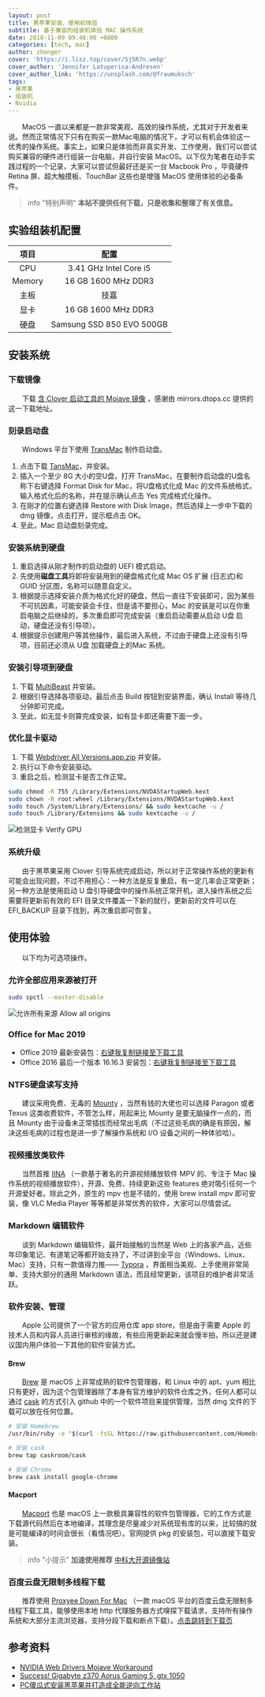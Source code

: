 ```yaml
---
layout: post
title: 黑苹果安装、使用初体验
subtitle: 基于兼容的组装机体验 MAC 操作系统
date: 2018-11-09 09:48:00 +0800
categories: [tech, mac]
author: zhonger
cover: 'https://i.lisz.top/cover/Sj5R7n.webp'
cover_author: 'Jennifer Latuperisa-Andresen'
cover_author_link: 'https://unsplash.com/@fraumuksch'
tags:
- 黑苹果
- 组装机
- Nvidia
---
```


&emsp;&emsp;MacOS 一直以来都是一款非常美观、高效的操作系统，尤其对于开发者来说。然而正常情况下只有在购买一款Mac电脑的情况下，才可以有机会体验这一优秀的操作系统。事实上，如果只是体验而非真实开发、工作使用，我们可以尝试购买兼容的硬件进行组装一台电脑，并自行安装 MacOS。以下仅为笔者在动手实践过程的一个记录，大家可以尝试但最好还是买一台 Macbook Pro ，毕竟硬件 Retina 屏、超大触摸板、TouchBar 这些也是增强 MacOS 使用体验的必备条件。

> info "特别声明"
> **本站不提供任何下载，只是收集和整理了有关信息。**

## 实验组装机配置

|  项目  |           配置            |
| :----: | :-----------------------: |
|  CPU   |  3.41 GHz Intel Core i5   |
| Memory |    16 GB 1600 MHz DDR3    |
|  主板  |           技嘉            |
|  显卡  |    16 GB 1600 MHz DDR3    |
|  硬盘  | Samsung SSD 850 EVO 500GB |

## 安装系统

### 下载镜像

&emsp;&emsp;下载 [含 Clover 启动工具的 Mojave 镜像](https://mirrors.dtops.cc/iso/MacOS/daliansky_macos/) ，感谢由 mirrors.dtops.cc 提供的这一下载地址。

### 刻录启动盘

&emsp;&emsp;Windows 平台下使用 [TransMac](https://transmac.en.softonic.com/) 制作启动盘。

1. 点击下载 [TansMac](https://transmac.en.softonic.com/)，并安装。
2. 插入一个至少 8G 大小的空U盘，打开 TransMac，在要制作启动盘的U盘名称下右键选择 Format Disk for Mac，将U盘格式化成 Mac 的文件系统格式，输入格式化后的名称，并在提示确认点击 Yes 完成格式化操作。
3. 在刚才的位置右键选择 Restore with Disk Image，然后选择上一步中下载的 dmg 镜像，点击打开，提示框点击 OK。
4. 至此，Mac 启动盘刻录完成。

### 安装系统到硬盘

1. 重启选择从刚才制作的启动盘的 UEFI 模式启动。
2. 先使用**磁盘工具**将即将安装用到的硬盘格式化成 Mac OS 扩展 (日志式)和 GUID 分区图，名称可以随意自定义。
3. 根据提示选择安装介质为格式化好的硬盘，然后一直往下安装即可，因为某些不可抗因素，可能安装会卡住，但是请不要担心，Mac 的安装是可以在你重启电脑之后继续的，多次重启即可完成安装（重启启动需要从启动 U盘 启动，硬盘还没有引导项）。
4. 根据提示创建用户等其他操作，最后进入系统，不过由于硬盘上还没有引导项，目前还必须从 U盘 加载硬盘上的Mac 系统。

### 安装引导项到硬盘

1. 下载 [MultiBeast](https://www.tonymacx86.com/resources/multibeast-10-4-0-high-sierra.401/) 并安装。
2. 根据引导选择各项驱动，最后点击 Build 按钮到安装界面，确认 Install 等待几分钟即可完成。
3. 至此，如无显卡则算完成安装，如有显卡即还需要下面一步。

### 优化显卡驱动

1. 下载 [Webdriver All Versions.app.zip](https://get.lui8.cn/Webdriver%20All%20Versions.app.zip) 并安装。
2. 执行以下命令安装驱动。
3. 重启之后，检测显卡是否工作正常。

```bash
sudo chmod -R 755 /Library/Extensions/NVDAStartupWeb.kext
sudo chown -R root:wheel /Library/Extensions/NVDAStartupWeb.kext
sudo touch /System/Library/Extensions/ && sudo kextcache -u /
sudo touch /Library/Extensions && sudo kextcache -u /
```

![检测显卡 Verify GPU](https://i.lisz.top/blog/ZpphYo.webp)

### 系统升级

&emsp;&emsp;由于黑苹果采用 Clover 引导系统完成启动，所以对于正常操作系统的更新有可能会出现问题，不过不用担心：一种方法是反复重启，有一定几率会正常更新；另一种方法是使用启动 U 盘引导硬盘中的操作系统正常开机，进入操作系统之后需要将更新前有效的 EFI 目录文件覆盖一下新的就行，更新前的文件可以在 EFI_BACKUP 目录下找到，再次重启即可恢复。

## 使用体验

&emsp;&emsp;以下均为可选项操作。

### 允许全部应用来源被打开

```bash
sudo spctl --master-disable
```

​![允许所有来源 Allow all origins](https://i.lisz.top/blog/cx1FcR.webp)

### Office for Mac 2019

- Office 2019 最新安装包：[右键我复制链接至下载工具](https://officecdn-microsoft-com.akamaized.net/pr/C1297A47-86C4-4C1F-97FA-950631F94777/OfficeMac/Microsoft_Office_16.18.18101400_Installer.pkg)
- Office 2016 最后一个版本 16.16.3 安装包：[右键我复制链接至下载工具](https://officecdn-microsoft-com.akamaized.net/pr/C1297A47-86C4-4C1F-97FA-950631F94777/OfficeMac/Microsoft_Office_16.16.18101500_Installer.pkg)

### NTFS硬盘读写支持

&emsp;&emsp;建议采用免费、无毒的 [Mounty](https://mounty.app) ，当然有钱的大佬也可以选择 Paragon 或者 Texus 这类收费软件，不管怎么样，用起来比 Mounty 是要无脑操作一点的，而且 Mounty 由于设备未正常插拔而经常出毛病（不过这些毛病的确是有原因，解决这些毛病的过程也是进一步了解操作系统和 I/O 设备之间的一种体验哈）。

### 视频播放类软件

&emsp;&emsp;当然首推 [IINA](https://lhc70000.github.io/iina/) （一款基于著名的开源视频播放软件 MPV 的、专注于 Mac 操作系统的视频播放软件），开源、免费、持续更新这些 features 绝对吸引任何一个开源爱好者。除此之外，原生的 mpv 也是不错的，使用 brew install mpv 即可安装，像 VLC Media Player 等等都是非常优秀的软件，大家可以尽情尝试。

### Markdown 编辑软件

&emsp;&emsp;谈到 Markdown 编辑软件，最开始接触的当然是 Web 上的各家产品，近些年印象笔记、有道笔记等都开始支持了，不过讲到全平台（Windows、Linux、Mac）支持，只有一款值得力推—— [Typora](https://typora.io) ，界面相当美观、上手使用非常简单、支持大部分的通用 Markdown 语法，而且经常更新，该项目的维护者非常活跃。

### 软件安装、管理

&emsp;&emsp;Apple 公司提供了一个官方的应用仓库 app store，但是由于需要 Apple 的技术人员和内容人员进行审核的缘故，有些应用更新起来就会慢半拍，所以还是建议国内用户体验一下其他的软件安装方式。

#### Brew

&emsp;&emsp;[Brew](https://brew.sh) 是 macOS 上非常成熟的软件包管理器，和 Linux 中的 apt、yum 相比只有更好，因为这个包管理器除了本身有官方维护的软件仓库之外，任何人都可以通过 [cask](http://caksroom.io) 的方式引入 github 中的一个软件项目来提供管理，当然 dmg 文件的下载可以放在任何位置。

```bash
# 安装 Homebrew
/usr/bin/ruby -e "$(curl -fsSL https://raw.githubusercontent.com/Homebrew/install/master/install)"

# 安装 cask
brew tap caskroom/cask

# 安装 Chrome
brew cask install google-chrome
```

#### Macport

&emsp;&emsp;[Macport](https://www.macports.org/) 也是 macOS 上一款极具兼容性的软件包管理器，它的工作方式是下载源代码然后在本地编译，其理念是尽量减少对系统现有库的以来，比较搞的就是可能编译的时间会很长（看情况吧）。官网提供 pkg 的安装包，可以直接下载安装。

> info "小提示"
> **加速使用推荐** [中科大开源镜像站](https://mirrors.ustc.edu.cn)

### 百度云盘无限制多线程下载

&emsp;&emsp;推荐使用 [Proxyee Down For Mac](https://github.com/proxyee-down-org/proxyee-down) （一款 macOS 平台的百度云盘无限制多线程下载工具，能够使用本地 http 代理服务器方式嗅探下载请求，支持所有操作系统和大部分主流浏览器，支持分段下载和断点下载）。[点击跳转到下载页](https://github.com/proxyee-down-org/proxyee-down/releases)

## 参考资料

- [NVIDIA Web Drivers Mojave Workaround](https://www.travelertechie.com/2018/09/nvidia-web-drivers-mojave-workaround.html)
- [Success! Gigabyte z370 Aorus Gaming 5, gtx 1050](https://www.tonymacx86.com/threads/success-gigabyte-z370-aorus-gaming-5-gtx-1050.261070/)
- [PC傻瓜式安装黑苹果并打造成全能逆向工作站](https://blog.csdn.net/mier9042/article/details/80541368)
